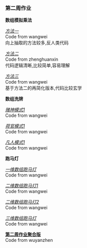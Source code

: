 ### 第二周作业  

**数组模拟乘法**  

[*方法一*](./wangwei/Multiply.java)  
Code from wangwei  
向上抽取的方法较多,反人类代码  

[*方法二* ](./zhenghuanxin/BigNum.java)  
Code from zhenghuanxin  
代码逻辑清晰,比较简单,容易理解  

[*方法三* ](./wangwei/Multiply2.java)  
Code from wangwei  
基于方法二的再简化版本,代码比较玄学  

**数组洗牌**    

[*赌神模式1*](./wangwei/PlayingCard/Gambler.java)  
Code from wangwei  

[*荷官模式1*](./wangwei/PlayingCard/Croupier.java)  
Code from wangwei  

[*凡人模式1*](./wangwei/PlayingCard/Ordinary.java)  
Code from wangwei  

**跑马灯**  

[*一维数组跑马灯*](./wangwei/marquee/OneDimensional.java)  
Code from wangwei  

[*二维数组跑马灯1*](./wangwei/marquee/TwoDimensional.java)  
Code from wangwei  

[*二维数组跑马灯2*](./wangwei/marquee/TwoDimensional2.java)  
Code from wangwei  

[*三维数组跑马灯*](./wangwei/marquee/ThreeDimensional.java)  
Code from wangwei  

[**第二周作业聚合版**](./wuyanzhen/Week2.java)  
Code from wuyanzhen   

